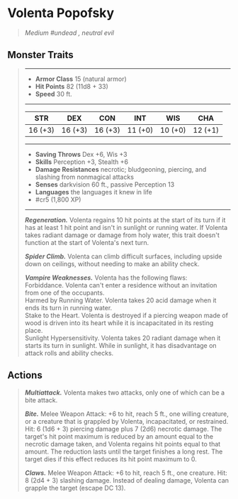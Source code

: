 # Volenta Popofsky
>*Medium #undead , neutral evil*
## Monster Traits
>___
>- **Armor Class** 15 (natural armor)
>- **Hit Points** 82 (11d8 + 33)
>- **Speed** 30 ft.
>___
>|STR|DEX|CON|INT|WIS|CHA|
>|:---:|:---:|:---:|:---:|:---:|:---:|
>|16 (+3)|16 (+3)|16 (+3)|11 (+0)|10 (+0)|12 (+1)|
>___
>- **Saving Throws** Dex +6, Wis +3
>- **Skills** Perception +3, Stealth +6
>- **Damage Resistances** necrotic; bludgeoning, piercing, and slashing from nonmagical attacks
>- **Senses** darkvision 60 ft., passive Perception 13
>- **Languages** the languages it knew in life
>- #cr5 (1,800 XP)
>___
>***Regeneration.*** Volenta regains 10 hit points at the start of its turn if it has at least 1 hit point and isn't in sunlight or running water. If Volenta takes radiant damage or damage from holy water, this trait doesn't function at the start of Volenta's next turn.  
>
>***Spider Climb.*** Volenta can climb difficult surfaces, including upside down on ceilings, without needing to make an ability check.  
>
>***Vampire Weaknesses.*** Volenta has the following flaws:  
>Forbiddance. Volenta can't enter a residence without an invitation from one of the occupants.  
>Harmed by Running Water. Volenta takes 20 acid damage when it ends its turn in running water.  
>Stake to the Heart. Volenta is destroyed if a piercing weapon made of wood is driven into its heart while it is incapacitated in its resting place.  
>Sunlight Hypersensitivity. Volenta takes 20 radiant damage when it starts its turn in sunlight. While in sunlight, it has disadvantage on attack rolls and ability checks.  
>
## Actions
>***Multiattack.*** Volenta makes two attacks, only one of which can be a bite attack.  
>
>***Bite.*** Melee Weapon Attack: +6 to hit, reach 5 ft., one willing creature, or a creature that is grappled by Volenta, incapacitated, or restrained. Hit: 6 (1d6 + 3) piercing damage plus 7 (2d6) necrotic damage. The target's hit point maximum is reduced by an amount equal to the necrotic damage taken, and Volenta regains hit points equal to that amount. The reduction lasts until the target finishes a long rest. The target dies if this effect reduces its hit point maximum to 0.  
>
>***Claws.*** Melee Weapon Attack: +6 to hit, reach 5 ft., one creature. Hit: 8 (2d4 + 3) slashing damage. Instead of dealing damage, Volenta can grapple the target (escape DC 13).